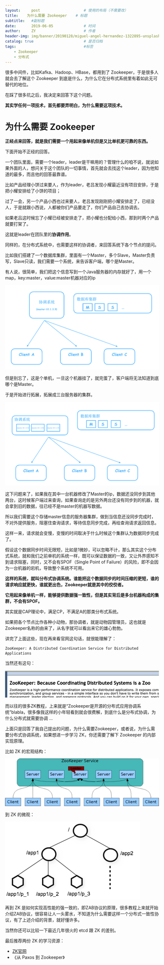 ```yaml
---
layout:     post                    # 使用的布局（不需要改）
title:    为什么需要 Zookeeper    # 标题 
subtitle:   #副标题
date:       2019-06-05              # 时间
author:     ZY                      # 作者
header-img: img/banner/20190128/miguel-angel-hernandez-1322895-unsplash.jpg    #这篇文章标题背景图片
catalog: true                       # 是否归档
tags:                               #标签
    - Zookeeper
    - 分布式
---
```


很多中间件，比如Kafka、Hadoop、HBase，都用到了 Zookeeper，于是很多人就会去了解这个 Zookeeper 到底是什么，为什么它在分布式系统里有着如此无可替代的地位。  

在踩了很多坑之后，我决定来回答下这个问题。  

**其实学任何一项技术，首先都要弄明白，为什么需要这项技术。**  

# 为什么需要 Zookeeper

**正经点来回答，就是我们需要一个用起来像单机但是又比单机更可靠的东西。**

下面开始不正经的回答。  

一个团队里面，需要一个leader，leader是干嘛用的？管理什么的咱不说，就说如果外面的人，想问关于这个团队的一切事情，首先就会去找这个leader，因为他知道的最多，而且他的回答最靠谱。  

比如产品经理小饼过来要人，作为leader，老吕发现小耀最近没有项目安排，于是把小耀安排给了小饼的项目；  

过了一会，另一个产品小西也过来要人，老吕发现刚刚把小耀安排走了，已经没人，于是就跟小西说，人都被你们产品要走了，你们产品自己去协调去。  

如果老吕这时候忘了小耀已经被安排走了，把小耀也分配给小西，那到时两个产品就要打架了。  

这就是leader在团队里的**协调作用**。  

同样的，在分布式系统中，也需要这样的协调者，来回答系统下各个节点的提问。  

比如我们搭建了一个数据库集群，里面有一个Master，多个Slave，Master负责写，Slave只读，我们需要一个系统，来告诉客户端，哪个是Master。  

有人说，很简单，我们把这个信息写到一个Java服务器的内存就好了，用一个map，key:master，value:master机器对应的ip  

![](/img/post/2019-06-05-Zookeeper-1/s1.png)

但是别忘了，这是个单机，一旦这个机器挂了，就完蛋了，客户端将无法知道到底哪个是Master。  

于是开始进行拓展，拓展成三台服务器的集群。  

![](/img/post/2019-06-05-Zookeeper-1/s2.png)

这下问题来了，如果我在其中一台机器修改了Master的ip，数据还没同步到其他两台，这时候客户端过来查询，如果查询走的是另外两台还没有同步到的机器，就会拿到旧的数据，往已经不是master的机器写数据。  

所以我们需要这个存储master信息的服务器集群，做到当信息还没同步完成时，不对外提供服务，阻塞住查询请求，等待信息同步完成，再给查询请求返回信息。  

这样一来，请求就会变慢，变慢的时间取决于什么时候这个集群认为数据同步完成了。  

假设这个数据同步时间无限短，比如是1微妙，可以忽略不计，那么其实这个分布式系统，就和我们之前单机的系统一样，既可以保证数据的一致，又让外界感知不到请求阻塞，同时，又不会有SPOF（Single Point of Failure）的风险，即不会因为一台机器的宕机，导致整个系统不可用。  

**这样的系统，就叫分布式协调系统。谁能把这个数据同步的时间压缩的更短，谁的请求响应就更快，谁就更出色，Zookeeper就是其中的佼佼者。**  

**它用起来像单机一样，能够提供数据强一致性，但是其实背后是多台机器构成的集群，不会有SPOF。**  

其实就是CAP理论中，满足CP，不满足A的那类分布式系统。  

如果把各个节点比作各种小动物，那协调者，就是动物园管理员，这也就是Zookeeper名称的由来了，从名字就可以看出来它的雄心勃勃。  

讲完了上面这些，现在再来看官网这句话，就很能理解了：  

```
ZooKeeper: A Distributed Coordination Service for Distributed Applications
```

当然还有这句：  

![](/img/post/2019-06-05-Zookeeper-1/s3.png)

而以往的很多ZK教程，上来就是“Zookeeper是开源的分布式应用协调系统”blabla，很多像我这样的小年轻看到就会很费解，到底什么是分布式协调，为什么分布式就需要协调 ...  

上面只是回答了我自己提出的问题，为什么需要Zookeeper，或者说，为什么需要分布式协调系统，如果想进一步学习 ZK，你还需要了解下 Zookeeper 的内部实现原理。  

比如 ZK 的宏观结构：  

![](/img/post/2019-06-05-Zookeeper-1/s4.jpg)

到 ZK 的微观：  

![](/img/post/2019-06-05-Zookeeper-1/s5.jpg)

再到 ZK 是如何实现高性能的强一致的，即ZAB协议的原理，很多教程上来就开始介绍ZAB协议，很容易让人一头雾水，不知道为什么需要这样一个分布式一致性协议，有了上述介绍的背景，就好懂许多。  

当然你还可以比较一下最近几年很火的 etcd 跟 ZK 的差别。

最后推荐两份 ZK 的学习资源：  

- [ZK官网](https://zookeeper.apache.org/doc/r3.5.5/zookeeperOver.html)
- 《从 Paxos 到 Zookeeper》














